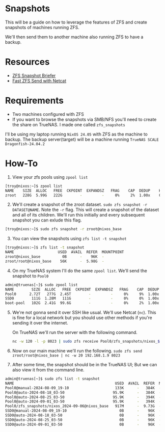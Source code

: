 # Snapshots

This will be a guide on how to leverage the features of ZFS and create snapshots of machines running ZFS.

We'll then send them to another machine also running ZFS to have a backup.

# Resources

- [ZFS Snapshot Briefer](https://www.howtoforge.com/tutorial/how-to-use-snapshots-clones-and-replication-in-zfs-on-linux)
- [Fast ZFS Send with Netcat](https://blog.yucas.net/2017/01/04/fast-zfs-send-with-netcat/)

# Requirements

- Two machines configured with ZFS
- If you want to browse the snapshots via SMB/NFS you'll need to create the share on TrueNAS. I made one called `zfs_snapshots`

I'll be using my laptop running `NixOS 24.05` with ZFS as the machine to backup. The backup server(target) will be a machine running `TrueNAS SCALE Dragonfish-24.04.2`

# How-To

1. View your zfs pools using `zpool list`

```bash
[troy@nixos:~]$ zpool list
NAME    SIZE  ALLOC   FREE  CKPOINT  EXPANDSZ   FRAG    CAP  DEDUP    HEALTH  ALTROOT
zroot   228G  5.99G   222G        -         -     0%     2%  1.00x    ONLINE  -
```

2. We'll create a snapshot of the zroot dataset. `sudo zfs snapshot -r DATASET@NAME`. Note the `-r` flag. This will create a snapshot of the dataset and all of its children. We'll run this initially and every subsequent snapshot you can exlude this flag.

```bash
[troy@nixos:~]$ sudo zfs snapshot -r zroot@nixos_base
```

3. You can view the snapshots using `zfs list -t snapshot`

```bash
[troy@nixos:~]$ zfs list -t snapshot
NAME                    USED  AVAIL  REFER  MOUNTPOINT
zroot@nixos_base          0B      -    96K  -
zroot/root@nixos_base    56K      -  5.98G  -
```

4. On my TrueNAS system I'll do the same `zpool list`. We'll send the snapshot to `Pool0`
```bash
admin@truenas[~]$ sudo zpool list
NAME        SIZE  ALLOC   FREE  CKPOINT  EXPANDSZ   FRAG    CAP  DEDUP    HEALTH  ALTROOT
Pool0      2.72T   277G  2.45T        -         -     0%     9%  1.00x    ONLINE  /mnt
SSD0        111G  1.28M   111G        -         -     0%     0%  1.00x    ONLINE  /mnt
boot-pool   102G  2.41G  99.6G        -         -     0%     2%  1.00x    ONLINE  -
```

5. We're not gonna send it over SSH like usual. We'll use Netcat (`nc`). This is fine for a local network but you should use other methods if you're sending it over the internet.

    On TrueNAS we'll run the server with the following command.
    ```bash
    nc -w 120 -l -p 8023 | sudo zfs receive Pool0/zfs_snapshots/nixos_$(date +\%Y-\%m-\%d)
    ```
6. Now on our main machine we'll run the following. `sudo zfs send zroot/root@nixos_base | nc -w 20 192.168.1.9 8023`

7. After some time, the snapshot should be in the TrueNAS UI; But we can also view it from the command line.

```bash
admin@truenas[~]$ sudo zfs list -t snapshot
NAME                                              USED  AVAIL  REFER  MOUNTPOINT
Pool0@manual-2024-08-09_19-10                     133K      -   384K  -
Pool0@auto-2024-08-18_03-50                      95.9K      -   384K  -
Pool0@auto-2024-08-25_03-50                      95.9K      -   394K  -
Pool0@auto-2024-09-01_03-50                      95.9K      -   394K  -
Pool0/zfs_snapshots/nixos_2024-09-06@nixos_base   917M      -  9.73G  -
SSD0@manual-2024-08-09_19-10                        0B      -    96K  -
SSD0@auto-2024-08-18_03-50                          0B      -    96K  -
SSD0@auto-2024-08-25_03-50                          0B      -    96K  -
SSD0@auto-2024-09-01_03-50                          0B      -    96K  -
```